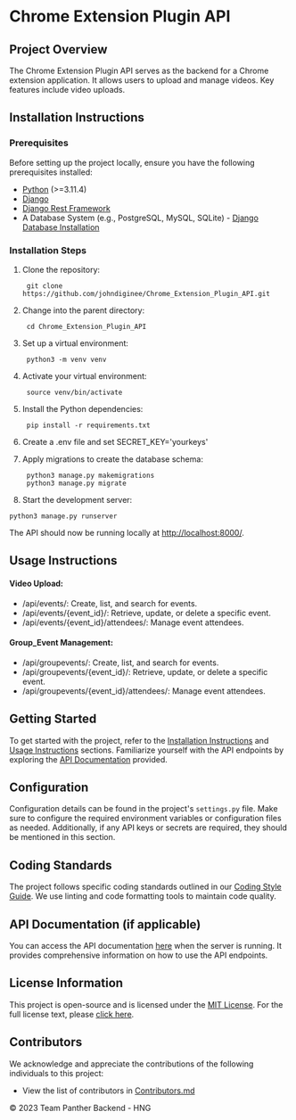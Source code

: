 # Chrome Extension Plugin API

## Project Overview

The Chrome Extension Plugin API serves as the backend for a Chrome extension application. It allows users to upload and manage videos. Key features include video uploads.

## Installation Instructions

### Prerequisites

Before setting up the project locally, ensure you have the following prerequisites installed:

- [Python](https://www.python.org/downloads/) (>=3.11.4)
- [Django](https://www.djangoproject.com/download/)
- [Django Rest Framework](https://www.django-rest-framework.org/#installation)
- A Database System (e.g., PostgreSQL, MySQL, SQLite) - [Django Database Installation](https://www.djangoproject.com/download/#database-installation)

### Installation Steps

1. Clone the repository:

        git clone https://github.com/johndiginee/Chrome_Extension_Plugin_API.git


2. Change into the parent directory:

        cd Chrome_Extension_Plugin_API


3. Set up a virtual environment:

        python3 -m venv venv


4. Activate your virtual environment:

        source venv/bin/activate


5. Install the Python dependencies:

        pip install -r requirements.txt


6. Create a .env file and set SECRET_KEY='yourkeys'


7. Apply migrations to create the database schema:

        python3 manage.py makemigrations
        python3 manage.py migrate


8. Start the development server: 
 ```
 python3 manage.py runserver
 ```

The API should now be running locally at [http://localhost:8000/](http://localhost:8000/).

## Usage Instructions


#### Video Upload:

- /api/events/: Create, list, and search for events.
- /api/events/{event_id}/: Retrieve, update, or delete a specific event.
- /api/events/{event_id}/attendees/: Manage event attendees.

#### Group_Event Management:

- /api/groupevents/: Create, list, and search for events.
- /api/groupevents/{event_id}/: Retrieve, update, or delete a specific event.
- /api/groupevents/{event_id}/attendees/: Manage event attendees.

## Getting Started

To get started with the project, refer to the [Installation Instructions](#installation-instructions) and [Usage Instructions](#usage-instructions) sections. Familiarize yourself with the API endpoints by exploring the [API Documentation](documentation.md) provided.

## Configuration

Configuration details can be found in the project's `settings.py` file. Make sure to configure the required environment variables or configuration files as needed. Additionally, if any API keys or secrets are required, they should be mentioned in this section.

## Coding Standards

The project follows specific coding standards outlined in our [Coding Style Guide](#coding-standards). We use linting and code formatting tools to maintain code quality.

## API Documentation (if applicable)

You can access the API documentation [here](https://octopus-app-nax2o.ondigitalocean.app/) when the server is running. It provides comprehensive information on how to use the API endpoints.

## License Information

This project is open-source and is licensed under the [MIT License](LICENSE). For the full license text, please [click here](LICENSE).

## Contributors

We acknowledge and appreciate the contributions of the following individuals to this project:

- View the list of contributors in [Contributors.md](CONTRIBUTORS.md)

&copy; 2023 Team Panther Backend - HNG
